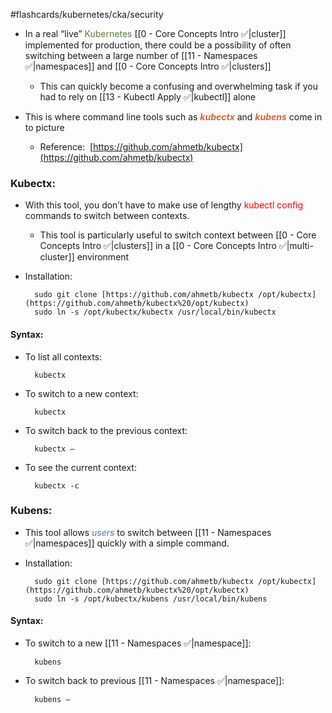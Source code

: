 #flashcards/kubernetes/cka/security

- In a real “live” <span style="color:#5c7e3e">Kubernetes</span> [[0 - Core Concepts Intro ✅|cluster]] implemented for production, there could be a possibility of often switching between a large number of [[11 - Namespaces ✅|namespaces]] and [[0 - Core Concepts Intro ✅|clusters]]
	- This can quickly become a confusing and overwhelming task if you had to rely on [[13 - Kubectl Apply ✅|kubectl]] alone

- This is where command line tools such as <b><i><span style="color:#d46644">kubectx</span></i></b> and <b><i><span style="color:#d46644">kubens</span></i></b> come in to picture
	- Reference:  [https://github.com/ahmetb/kubectx](https://github.com/ahmetb/kubectx)

### Kubectx:

- With this tool, you don’t have to make use of lengthy <span style="color:red">kubectl config</span> commands to switch between contexts.
	- This tool is particularly useful to switch context between [[0 - Core Concepts Intro ✅|clusters]] in a [[0 - Core Concepts Intro ✅|multi-cluster]] environment

- Installation:

		sudo git clone [https://github.com/ahmetb/kubectx /opt/kubectx](https://github.com/ahmetb/kubectx%20/opt/kubectx)
		sudo ln -s /opt/kubectx/kubectx /usr/local/bin/kubectx

#### Syntax:

- To list all contexts:

		kubectx

- To switch to a new context:

		kubectx

- To switch back to the previous context:

		kubectx –

- To see the current context:

		kubectx -c

### Kubens:

- This tool allows <i><span style="color:#477bbe">users</span></i> to switch between [[11 - Namespaces ✅|namespaces]] quickly with a simple command.

- Installation:

		sudo git clone [https://github.com/ahmetb/kubectx /opt/kubectx](https://github.com/ahmetb/kubectx%20/opt/kubectx)
		sudo ln -s /opt/kubectx/kubens /usr/local/bin/kubens

#### Syntax:

- To switch to a new [[11 - Namespaces ✅|namespace]]:

		kubens

- To switch back to previous [[11 - Namespaces ✅|namespace]]:

		kubens –